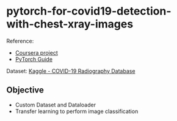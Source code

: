 # pytorch-for-covid19-detection-with-chest-xray-images

Reference: 
* [Coursera project](https://www.coursera.org/projects/covid-19-detection-x-ray)
* [PyTorch Guide]()

Dataset: [Kaggle - COVID-19 Radiography Database](https://www.kaggle.com/datasets/tawsifurrahman/covid19-radiography-database)


## Objective 
- Custom Dataset and Dataloader
- Transfer learning to perform image classification

## 
